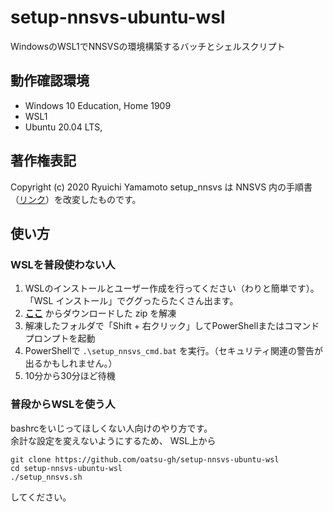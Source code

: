 # setup-nnsvs-ubuntu-wsl

WindowsのWSL1でNNSVSの環境構築するバッチとシェルスクリプト

## 動作確認環境

- Windows 10 Education, Home 1909
- WSL1
- Ubuntu 20.04 LTS,

## 著作権表記

Copyright (c) 2020 Ryuichi Yamamoto
setup_nnsvs は NNSVS 内の手順書（[リンク](https://github.com/r9y9/nnsvs/blob/76552acbdad7d17a07debeec39db592cae529b4b/.github/workflows/ci.yml#L20-L52)）を改変したものです。

## 使い方

### WSLを普段使わない人

1.  WSLのインストールとユーザー作成を行ってください（わりと簡単です）。「WSL インストール」でググったらたくさん出ます。
2.  **[ここ](https://github.com/oatsu-gh/setup-nnsvs-ubuntu-wsl/archive/master.zip)** からダウンロードした zip を解凍
3.  解凍したフォルダで「Shift + 右クリック」してPowerShellまたはコマンドプロンプトを起動
4. PowerShellで `.\setup_nnsvs_cmd.bat` を実行。（セキュリティ関連の警告が出るかもしれません。）
5. 10分から30分ほど待機

### 普段からWSLを使う人

bashrcをいじってほしくない人向けのやり方です。  
余計な設定を変えないようにするため、
WSL上から

    git clone https://github.com/oatsu-gh/setup-nnsvs-ubuntu-wsl
    cd setup-nnsvs-ubuntu-wsl
    ./setup_nnsvs.sh

してください。
